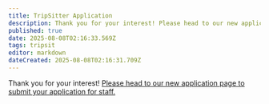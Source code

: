 ```yaml
---
title: TripSitter Application
description: Thank you for your interest! Please head to our new application page to submit your application for staff.
published: true
date: 2025-08-08T02:16:33.569Z
tags: tripsit
editor: markdown
dateCreated: 2025-08-08T02:16:31.709Z
---
```


Thank you for your interest! [Please head to our new application page to submit your application for staff.](https://tripsit.me/apply-for-staff/)